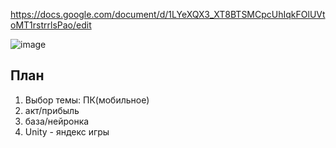 https://docs.google.com/document/d/1LYeXQX3_XT8BTSMCpcUhIqkFOlUVtoMT1rstrrlsPao/edit

![image](https://github.com/Kulikov205/Diplom/assets/97594290/135b5c6c-8572-476f-9ed0-2417604069ff)

План
---
1. Выбор темы: ПК(мобильное)
2. акт/прибыль
3. база/нейронка
4. Unity - яндекс игры
